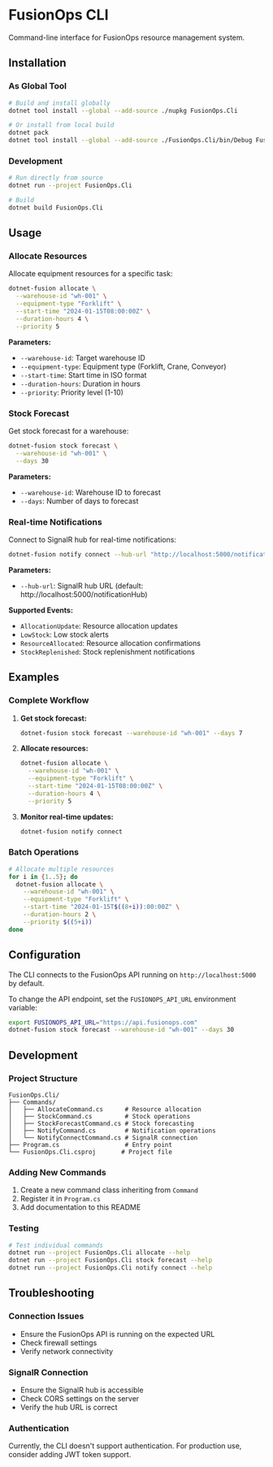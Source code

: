 # FusionOps CLI

Command-line interface for FusionOps resource management system.

## Installation

### As Global Tool

```bash
# Build and install globally
dotnet tool install --global --add-source ./nupkg FusionOps.Cli

# Or install from local build
dotnet pack
dotnet tool install --global --add-source ./FusionOps.Cli/bin/Debug FusionOps.Cli
```

### Development

```bash
# Run directly from source
dotnet run --project FusionOps.Cli

# Build
dotnet build FusionOps.Cli
```

## Usage

### Allocate Resources

Allocate equipment resources for a specific task:

```bash
dotnet-fusion allocate \
  --warehouse-id "wh-001" \
  --equipment-type "Forklift" \
  --start-time "2024-01-15T08:00:00Z" \
  --duration-hours 4 \
  --priority 5
```

**Parameters:**
- `--warehouse-id`: Target warehouse ID
- `--equipment-type`: Equipment type (Forklift, Crane, Conveyor)
- `--start-time`: Start time in ISO format
- `--duration-hours`: Duration in hours
- `--priority`: Priority level (1-10)

### Stock Forecast

Get stock forecast for a warehouse:

```bash
dotnet-fusion stock forecast \
  --warehouse-id "wh-001" \
  --days 30
```

**Parameters:**
- `--warehouse-id`: Warehouse ID to forecast
- `--days`: Number of days to forecast

### Real-time Notifications

Connect to SignalR hub for real-time notifications:

```bash
dotnet-fusion notify connect --hub-url "http://localhost:5000/notificationHub"
```

**Parameters:**
- `--hub-url`: SignalR hub URL (default: http://localhost:5000/notificationHub)

**Supported Events:**
- `AllocationUpdate`: Resource allocation updates
- `LowStock`: Low stock alerts
- `ResourceAllocated`: Resource allocation confirmations
- `StockReplenished`: Stock replenishment notifications

## Examples

### Complete Workflow

1. **Get stock forecast:**
   ```bash
   dotnet-fusion stock forecast --warehouse-id "wh-001" --days 7
   ```

2. **Allocate resources:**
   ```bash
   dotnet-fusion allocate \
     --warehouse-id "wh-001" \
     --equipment-type "Forklift" \
     --start-time "2024-01-15T08:00:00Z" \
     --duration-hours 4 \
     --priority 5
   ```

3. **Monitor real-time updates:**
   ```bash
   dotnet-fusion notify connect
   ```

### Batch Operations

```bash
# Allocate multiple resources
for i in {1..5}; do
  dotnet-fusion allocate \
    --warehouse-id "wh-001" \
    --equipment-type "Forklift" \
    --start-time "2024-01-15T$((8+i)):00:00Z" \
    --duration-hours 2 \
    --priority $((5+i))
done
```

## Configuration

The CLI connects to the FusionOps API running on `http://localhost:5000` by default.

To change the API endpoint, set the `FUSIONOPS_API_URL` environment variable:

```bash
export FUSIONOPS_API_URL="https://api.fusionops.com"
dotnet-fusion stock forecast --warehouse-id "wh-001" --days 30
```

## Development

### Project Structure

```
FusionOps.Cli/
├── Commands/
│   ├── AllocateCommand.cs      # Resource allocation
│   ├── StockCommand.cs         # Stock operations
│   ├── StockForecastCommand.cs # Stock forecasting
│   ├── NotifyCommand.cs        # Notification operations
│   └── NotifyConnectCommand.cs # SignalR connection
├── Program.cs                  # Entry point
└── FusionOps.Cli.csproj       # Project file
```

### Adding New Commands

1. Create a new command class inheriting from `Command`
2. Register it in `Program.cs`
3. Add documentation to this README

### Testing

```bash
# Test individual commands
dotnet run --project FusionOps.Cli allocate --help
dotnet run --project FusionOps.Cli stock forecast --help
dotnet run --project FusionOps.Cli notify connect --help
```

## Troubleshooting

### Connection Issues

- Ensure the FusionOps API is running on the expected URL
- Check firewall settings
- Verify network connectivity

### SignalR Connection

- Ensure the SignalR hub is accessible
- Check CORS settings on the server
- Verify the hub URL is correct

### Authentication

Currently, the CLI doesn't support authentication. For production use, consider adding JWT token support. 